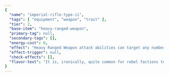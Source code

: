 ```yaml
---
{
  "name": "imperial-rifle-type-ii",
  "tags": [ "equipment", "weapon", "trait" ],
  "tier": 2,
  "base-item": "heavy-ranged-weapon",
  "primary-tag": null,
  "secondary-tags": [],
  "energy-cost": 0,
  "effect": "Heavy Ranged Weapon attack abilities can target any number of characters that are adjacent to the original target. The user distributes the total attack damage among the targets instead of dealing the full damage to each target.",
  "effect-trigger": null,
  "check-effects": [],
  "flavor-text": "It is, ironically, quite common for rebel factions to arm themselvse with imperial military surplus.",
}
---
```

